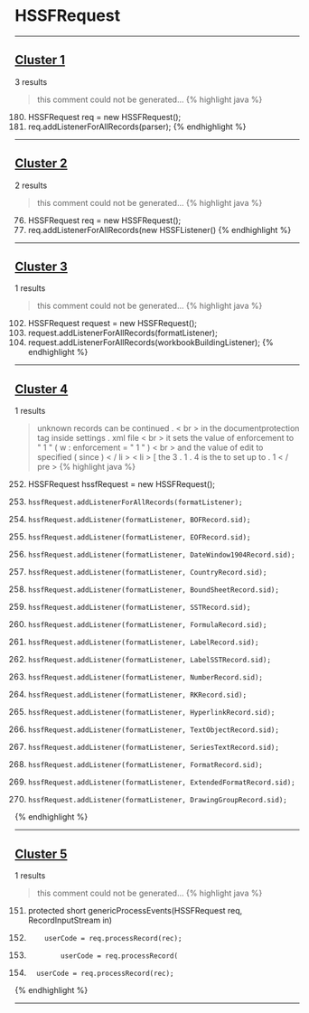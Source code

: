 # HSSFRequest

***

## [Cluster 1](./1)
3 results
> this comment could not be generated...
{% highlight java %}
180. HSSFRequest req = new HSSFRequest();
182. req.addListenerForAllRecords(parser);
{% endhighlight %}

***

## [Cluster 2](./2)
2 results
> this comment could not be generated...
{% highlight java %}
76. HSSFRequest     req   = new HSSFRequest();
78. req.addListenerForAllRecords(new HSSFListener()
{% endhighlight %}

***

## [Cluster 3](./3)
1 results
> this comment could not be generated...
{% highlight java %}
102. HSSFRequest request = new HSSFRequest();
105.   request.addListenerForAllRecords(formatListener);
109.   request.addListenerForAllRecords(workbookBuildingListener);
{% endhighlight %}

***

## [Cluster 4](./4)
1 results
> unknown records can be continued . < br > in the documentprotection tag inside settings . xml file < br > it sets the value of enforcement to " 1 " ( w : enforcement = " 1 " ) < br > and the value of edit to specified ( since ) < / li > < li > [ the 3 . 1 . 4 is the to set up to . 1 < / pre > 
{% highlight java %}
252. HSSFRequest hssfRequest = new HSSFRequest();
254.     hssfRequest.addListenerForAllRecords(formatListener);
256.     hssfRequest.addListener(formatListener, BOFRecord.sid);
257.     hssfRequest.addListener(formatListener, EOFRecord.sid);
258.     hssfRequest.addListener(formatListener, DateWindow1904Record.sid);
259.     hssfRequest.addListener(formatListener, CountryRecord.sid);
260.     hssfRequest.addListener(formatListener, BoundSheetRecord.sid);
261.     hssfRequest.addListener(formatListener, SSTRecord.sid);
262.     hssfRequest.addListener(formatListener, FormulaRecord.sid);
263.     hssfRequest.addListener(formatListener, LabelRecord.sid);
264.     hssfRequest.addListener(formatListener, LabelSSTRecord.sid);
265.     hssfRequest.addListener(formatListener, NumberRecord.sid);
266.     hssfRequest.addListener(formatListener, RKRecord.sid);
267.     hssfRequest.addListener(formatListener, HyperlinkRecord.sid);
268.     hssfRequest.addListener(formatListener, TextObjectRecord.sid);
269.     hssfRequest.addListener(formatListener, SeriesTextRecord.sid);
270.     hssfRequest.addListener(formatListener, FormatRecord.sid);
271.     hssfRequest.addListener(formatListener, ExtendedFormatRecord.sid);
272.     hssfRequest.addListener(formatListener, DrawingGroupRecord.sid);
{% endhighlight %}

***

## [Cluster 5](./5)
1 results
> this comment could not be generated...
{% highlight java %}
151. protected short genericProcessEvents(HSSFRequest req, RecordInputStream in)
188.         userCode = req.processRecord(rec);
200.             userCode = req.processRecord(
248.       userCode = req.processRecord(rec);
{% endhighlight %}

***

